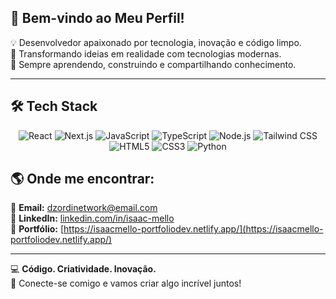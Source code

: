 ## 👋 **Bem-vindo ao Meu Perfil!**  

💡 Desenvolvedor apaixonado por tecnologia, inovação e código limpo.  
🚀 Transformando ideias em realidade com tecnologias modernas.  
🎯 Sempre aprendendo, construindo e compartilhando conhecimento.  

---

## 🛠 **Tech Stack**  

<div align="center">
  
  ![React](https://img.shields.io/badge/-React-61DAFB?logo=react&logoColor=white&style=for-the-badge)
  ![Next.js](https://img.shields.io/badge/-Next.js-000000?logo=next.js&logoColor=white&style=for-the-badge)
  ![JavaScript](https://img.shields.io/badge/-JavaScript-F7DF1E?logo=javascript&logoColor=black&style=for-the-badge)
  ![TypeScript](https://img.shields.io/badge/-TypeScript-3178C6?logo=typescript&logoColor=white&style=for-the-badge)
  ![Node.js](https://img.shields.io/badge/-Node.js-339933?logo=node.js&logoColor=white&style=for-the-badge)
  ![Tailwind CSS](https://img.shields.io/badge/-Tailwind%20CSS-38B2AC?logo=tailwind-css&logoColor=white&style=for-the-badge)
  ![HTML5](https://img.shields.io/badge/-HTML5-E34F26?logo=html5&logoColor=white&style=for-the-badge)
  ![CSS3](https://img.shields.io/badge/-CSS3-1572B6?logo=css3&logoColor=white&style=for-the-badge)
  ![Python](https://img.shields.io/badge/-Python-3776AB?logo=python&logoColor=white&style=for-the-badge)
  
</div>

## 🌎 **Onde me encontrar:**  

📩 **Email:** [dzordinetwork@email.com](mailto:dzordinetwork@gmail.com)  
💼 **LinkedIn:** [linkedin.com/in/isaac-mello](https://linkedin.com/in/isaac-mello)  
🚀 **Portfólio:** [https://isaacmello-portfoliodev.netlify.app/](https://isaacmello-portfoliodev.netlify.app/)

---

💻 **Código. Criatividade. Inovação.**  
🌟 Conecte-se comigo e vamos criar algo incrível juntos!  
